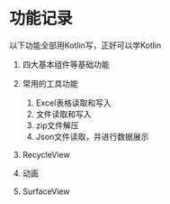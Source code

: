 # 功能记录
以下功能全部用Kotlin写，正好可以学Kotlin

1. 四大基本组件等基础功能
2. 常用的工具功能
    1. Excel表格读取和写入
    2. 文件读取和写入
    3. zip文件解压
    4. Json文件读取，并进行数据展示

3. RecycleView
4. 动画
5. SurfaceView
